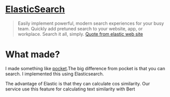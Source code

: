 # [ElasticSearch](https://www.elastic.co/)
> Easily implement powerful, modern search experiences for your busy team. Quickly add pretuned search to your website, app, or workplace. Search it all, simply.
[Quote from elastic web site](https://www.elastic.co/enterprise-search)

# What made?
I made something like [pocket](https://getpocket.com/).The big difference from pocket is that you can search. I implemented this using Elasticsearch.

The advantage of Elastic is that they can calculate cos similarity.
Our service use this feature for calculating text similarity with Bert
